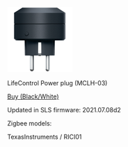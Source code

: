 ![icon](icon.png)

LifeControl Power plug (MCLH-03)

[Buy (Black/White)](http://alli.pub/5vwul8)

Updated in SLS firmware: 2021.07.08d2

Zigbee models:

TexasInstruments / RICI01
